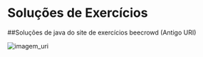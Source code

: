 # Soluções de Exercícios
##Soluções de java  do site de exercícios beecrowd (Antigo URI)


![imagem_uri](https://github.com/dianadsn/beecrowd/blob/main/URI.png)



